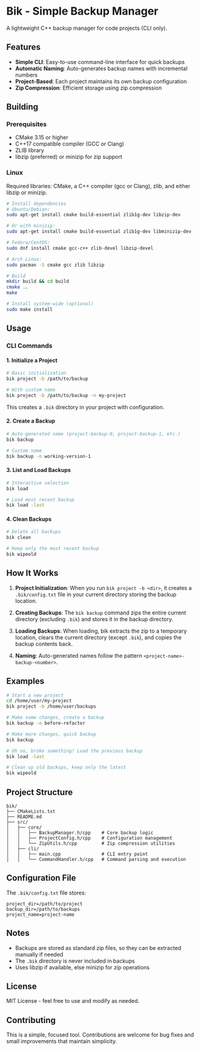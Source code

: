 # Bik - Simple Backup Manager

A lightweight C++ backup manager for code projects (CLI only).

## Features

- **Simple CLI**: Easy-to-use command-line interface for quick backups
- **Automatic Naming**: Auto-generates backup names with incremental numbers
- **Project-Based**: Each project maintains its own backup configuration
- **Zip Compression**: Efficient storage using zip compression

## Building

### Prerequisites

- CMake 3.15 or higher
- C++17 compatible compiler (GCC or Clang)
- ZLIB library
- libzip (preferred) or minizip for zip support

### Linux

Required libraries: CMake, a C++ compiler (gcc or Clang), zlib, and either libzip or minizip.

```bash
# Install dependencies
# Ubuntu/Debian:
sudo apt-get install cmake build-essential zlib1g-dev libzip-dev

# Or with minizip:
sudo apt-get install cmake build-essential zlib1g-dev libminizip-dev

# Fedora/CentOS:
sudo dnf install cmake gcc-c++ zlib-devel libzip-devel

# Arch Linux:
sudo pacman -S cmake gcc zlib libzip

# Build
mkdir build && cd build
cmake ..
make

# Install system-wide (optional)
sudo make install
```

## Usage

### CLI Commands

#### 1. Initialize a Project

```bash
# Basic initialization
bik project -b /path/to/backup

# With custom name
bik project -b /path/to/backup -n my-project
```

This creates a `.bik` directory in your project with configuration.

#### 2. Create a Backup

```bash
# Auto-generated name (project-backup-0, project-backup-1, etc.)
bik backup

# Custom name
bik backup -n working-version-1
```

#### 3. List and Load Backups

```bash
# Interactive selection
bik load

# Load most recent backup
bik load -last
```

#### 4. Clean Backups

```bash
# Delete all backups
bik clean

# Keep only the most recent backup
bik wipeold
```

## How It Works

1. **Project Initialization**: When you run `bik project -b <dir>`, it creates a `.bik/config.txt` file in your current directory storing the backup location.

2. **Creating Backups**: The `bik backup` command zips the entire current directory (excluding `.bik`) and stores it in the backup directory.

3. **Loading Backups**: When loading, bik extracts the zip to a temporary location, clears the current directory (except `.bik`), and copies the backup contents back.

4. **Naming**: Auto-generated names follow the pattern `<project-name>-backup-<number>`.

## Examples

```bash
# Start a new project
cd /home/user/my-project
bik project -b /home/user/backups

# Make some changes, create a backup
bik backup -n before-refactor

# Make more changes, quick backup
bik backup

# Oh no, broke something! Load the previous backup
bik load -last

# Clean up old backups, keep only the latest
bik wipeold
```

## Project Structure

```
bik/
├── CMakeLists.txt
├── README.md
├── src/
│   ├── core/
│   │   ├── BackupManager.h/cpp    # Core backup logic
│   │   ├── ProjectConfig.h/cpp    # Configuration management
│   │   └── ZipUtils.h/cpp         # Zip compression utilities
│   ├── cli/
│   │   ├── main.cpp               # CLI entry point
│   │   └── CommandHandler.h/cpp   # Command parsing and execution
```

## Configuration File

The `.bik/config.txt` file stores:

```
project_dir=/path/to/project
backup_dir=/path/to/backups
project_name=project-name
```

## Notes

- Backups are stored as standard zip files, so they can be extracted manually if needed
- The `.bik` directory is never included in backups
- Uses libzip if available, else minizip for zip operations

## License

MIT License - feel free to use and modify as needed.

## Contributing

This is a simple, focused tool. Contributions are welcome for bug fixes and small improvements that maintain simplicity.
